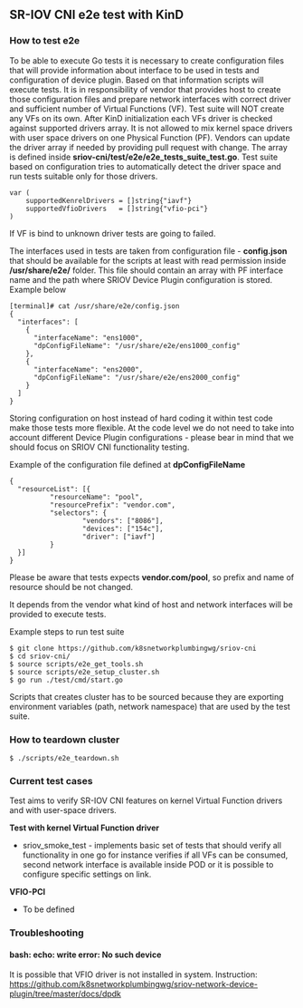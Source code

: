 ## SR-IOV CNI e2e test with KinD

### How to test e2e

To be able to execute Go tests it is necessary to create configuration files that will provide information about interface to be used in tests and configuration of device plugin. Based on that information scripts will execute tests. It is in responsibility of vendor that provides host to create those configuration files and prepare network interfaces with correct driver and sufficient number of Virtual Functions (VF). Test suite will NOT create any VFs on its own. After KinD initialization each VFs driver is checked against supported drivers array. It is not allowed to mix kernel space drivers with user space drivers on one Physical Function (PF). Vendors can update the driver array if needed by providing pull request with change. The array is defined inside **sriov-cni/test/e2e/e2e_tests_suite_test.go**. Test suite based on configuration tries to automatically detect the driver space and run tests suitable only for those drivers.

```
var (
	supportedKenrelDrivers = []string{"iavf"}
	supportedVfioDrivers   = []string{"vfio-pci"}
)
```
If VF is bind to unknown driver tests are going to failed.

The interfaces used in tests are taken from configuration file - **config.json** that should be available for the scripts at least with read permission inside **/usr/share/e2e/** folder. This file should contain an array with PF interface name and the path where SRIOV Device Plugin configuration is stored. Example below
```
[terminal]# cat /usr/share/e2e/config.json
{
  "interfaces": [
    {
      "interfaceName": "ens1000",
      "dpConfigFileName": "/usr/share/e2e/ens1000_config"
    },
    {
      "interfaceName": "ens2000",
      "dpConfigFileName": "/usr/share/e2e/ens2000_config"
    }
  ]
}
```
Storing configuration on host instead of hard coding it within test code make those tests more flexible. At the code level we do not need to take into account different Device Plugin configurations - please bear in mind that we should focus on SRIOV CNI functionality testing.

Example of the configuration file defined at **dpConfigFileName**
```
{
  "resourceList": [{
          "resourceName": "pool",
          "resourcePrefix": "vendor.com",
          "selectors": {
                  "vendors": ["8086"],
                  "devices": ["154c"],
                  "driver": ["iavf"]
          }
  }]
}
```
Please be aware that tests expects **vendor.com/pool**, so prefix and name of resource should be not changed.

It depends from the vendor what kind of host and network interfaces will be provided to execute tests.


Example steps to run test suite

```
$ git clone https://github.com/k8snetworkplumbingwg/sriov-cni
$ cd sriov-cni/
$ source scripts/e2e_get_tools.sh
$ source scripts/e2e_setup_cluster.sh
$ go run ./test/cmd/start.go
```

Scripts that creates cluster has to be sourced because they are exporting environment variables (path, network namespace) that are used by the test suite.

### How to teardown cluster

```
$ ./scripts/e2e_teardown.sh
```

### Current test cases
Test aims to verify SR-IOV CNI features on kernel Virtual Function drivers and with user-space drivers.

**Test with kernel Virtual Function driver**
* sriov_smoke_test - implements basic set of tests that should verify all functionality in one go for instance verifies if all VFs can be consumed, second network interface is available inside POD or it is possible to configure specific settings on link.


**VFIO-PCI**
* To be defined

### Troubleshooting
#### bash: echo: write error: No such device
It is possible that VFIO driver is not installed in system. Instruction: https://github.com/k8snetworkplumbingwg/sriov-network-device-plugin/tree/master/docs/dpdk
